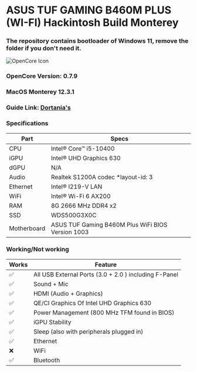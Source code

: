 ASUS TUF GAMING B460M PLUS (WI-FI) Hackintosh Build Monterey
============================================================

### The repository contains bootloader of Windows 11, remove the folder if you don't need it.

![OpenCore Icon](https://github.com/acidanthera/OpenCorePkg/raw/master/Docs/Logos/OpenCore_with_text_Small.png)

### OpenCore Version: 0.7.9

### MacOS Monterey 12.3.1

### Guide Link: [Dortania's](https://dortania.github.io/OpenCore-Install-Guide/)

### Specifications 

| Part        | Specs                                             |
| ----------- | ------------------------------------------------- |
| CPU         | Intel® Core™ i5-10400                             |
| iGPU        | Intel® UHD Graphics 630                           |
| dGPU        | N/A                                               |
| Audio       | Realtek S1200A codec *layout-id: 3                |
| Ethernet    | Intel® I219-V LAN                                 |
| WiFi        | Intel® Wi-Fi 6 AX200                              |
| RAM         | 8G 2666 MHz DDR4 x2                               |
| SSD         | WDS500G3X0C                                       |
| Motherboard | ASUS TUF Gaming B460M Plus WiFi BIOS Version 1003 |

### Working/Not working

| Works              | Feature                                               |
| ------------------ | ----------------------------------------------------- |
| :white_check_mark: | All USB External Ports (3.0 + 2.0 ) including F-Panel |
| :white_check_mark: | Sound + Mic                                           |
| :white_check_mark: | HDMI (Audio + Graphics)                               |
| :white_check_mark: | QE/CI Graphics Of Intel UHD Graphics 630              |
| :white_check_mark: | Power Management (800 MHz TFM found in BIOS)          |
| :white_check_mark: | iGPU Stability                                        |
| :white_check_mark: | Sleep (also with peripherals plugged in)              |
| :white_check_mark: | Ethernet                                              |
| :x:                | WiFi                                                  |
| :white_check_mark: | Bluetooth                                             |

